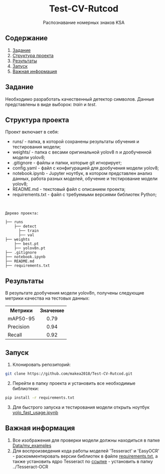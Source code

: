 <h1 align=center>Test-CV-Rutcod</h1>
<p align=center>Распознавание номерных знаков KSA</p>

## Содержание
<ol>
  <li><a href="#задание">Задание</a></li>
  <li><a href="#структура-проекта">Структура проекта</a></li>
  <li><a href="#результаты">Результаты</a></li>
  <li><a href="#запуск">Запуск</a></li>
  <li><a href="#важная-информация">Важная информация</a></li>
</ol>

## Задание
Необходимо разработать качественный детектор символов. Данные представлены в виде выборок: *train* и *test*.

## Структура проекта
Проект включает в себя:
- runs/ - папка, в которой сохранены результаты обучения и тестирования модели;
- weights/ - папка с весами оригинальной yolov8 n и дообученной модели yolov8;
- .gitignore - файлы и папки, которые git игнорирует;
- config.yaml - файл с конфигурацией для дообучения модели yolov8;
- notebook.ipynb - Jupyter ноутбук, в котором представлен анализ данных, работа разных моделей, обучение и тестирование модели yolov8;
- README.md - текстовый файл с описанием проекта;
- requirements.txt - файл с требуемыми версиями библиотек Python;

<br>

```
Дерево проекта:

├── runs
    ├── detect
      ├── train
      ├── val
├── weights
    ├── best.pt
    ├── yolov8n.pt
├── .gitignore
├── notebook.ipynb
├── README.md
├── requirements.txt
```

## Результаты
В результате дообучения модели yolov8n, получены следующие метрики качества на тестовых данных:
<table>
  <tr>
    <th>Метрики</th>
    <th>Значение</th>
  </tr>
  <tr>
    <td>mAP50-95</td>
    <td align="center">0.79</td>
  </tr>
  <tr>
    <td>Precision</td>
    <td align="center">0.94</td>
  </tr>
  <tr>
    <td>Recall</td>
    <td align="center">0.92</td>
  </tr>
</table>

## Запуск
1. Клонировать репозиторий:
```sh
git clone https://github.com/makea2018/Test-CV-Rutcod.git
```
2. Перейти в папку проекта и установить все необходимые библиотеки:
```sh
pip install -r requirements.txt
```
3. Для быстрого запуска и тестирования модели открыть ноутбук [yolo_fast_usage.ipynb](./yolo_fast_usage.ipynb)

## Важная информация
1. Все изображения для проверки модели должны находиться в папке [Data/my_examples](./Data/my_examples/)
2. Для воспроизведения кода работы моделей 'Tesseract' и 'EasyOCR' - раcкомментировать версии библиотек в файле [requirements.txt](requirements.txt), а также установить ядро Tesseract по [ссылке](https://digi.bib.uni-mannheim.de/tesseract/tesseract-ocr-w64-setup-5.3.3.20231005.exe) - установить в папку ../Tesseract-OCR
